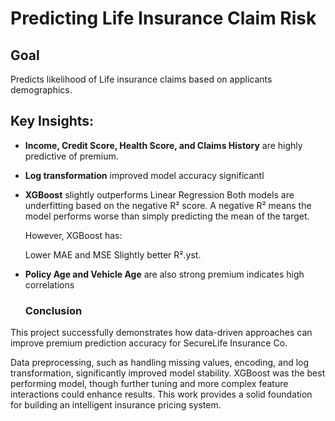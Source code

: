 # Predicting Life Insurance Claim Risk 

## Goal
  Predicts likelihood of Life insurance claims based on applicants demographics. 


## Key Insights:
- **Income, Credit Score, Health Score, and Claims History** are highly predictive of premium.
- **Log transformation** improved model accuracy significantl
- **XGBoost** slightly outperforms Linear Regression
    Both models are underfitting based on the negative R² score. A negative R² means the model performs worse than simply           predicting the mean of the target.

    However, XGBoost has:

   Lower MAE and MSE
    Slightly better R².yst.
- **Policy Age and Vehicle Age** are also strong premium indicates high correlations

  ###  Conclusion
This project successfully demonstrates how data-driven approaches can improve premium prediction accuracy for SecureLife Insurance Co.

Data preprocessing, such as handling missing values, encoding, and log transformation, significantly improved model stability.
XGBoost was the best performing model, though further tuning and more complex feature interactions could enhance results.
This work provides a solid foundation for building an intelligent insurance pricing system.
